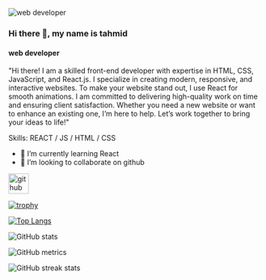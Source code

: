 
![web developer ](https://media.licdn.com/dms/image/v2/D4D12AQGXjzbAJKAgOw/article-cover_image-shrink_720_1280/article-cover_image-shrink_720_1280/0/1680499811064?e=2147483647&v=beta&t=nWtKmf583rMcZAKVwbVRHKsEc4y_DswiahikHx7QAW4)

### Hi there 👋, my name is tahmid
#### web developer 

"Hi there! I am a skilled front-end developer with expertise in HTML, CSS, JavaScript, and React.js. I specialize in creating modern, responsive, and interactive websites. To make your website stand out, I use React for smooth animations. I am committed to delivering high-quality work on time and ensuring client satisfaction. Whether you need a new website or want to enhance an existing one, I’m here to help. Let’s work together to bring your ideas to life!"

Skills: REACT / JS / HTML / CSS

- 🌱 I’m currently learning React 
- 👯 I’m looking to collaborate on github 


[<img src='https://cdn.jsdelivr.net/npm/simple-icons@3.0.1/icons/github.svg' alt='github' height='40'>](https://github.com/tahmid-coder99)  

[![trophy](https://github-profile-trophy.vercel.app/?username=tahmid-coder99)](https://github.com/ryo-ma/github-profile-trophy)

[![Top Langs](https://github-readme-stats.vercel.app/api/top-langs/?username=tahmid-coder99)](https://github.com/anuraghazra/github-readme-stats)

![GitHub stats](https://github-readme-stats.vercel.app/api?username=tahmid-coder99&show_icons=true&count_private=true)  

![GitHub metrics](https://metrics.lecoq.io/tahmid-coder99)  

![GitHub streak stats](https://streak-stats.demolab.com/?user=tahmid-coder99)  

